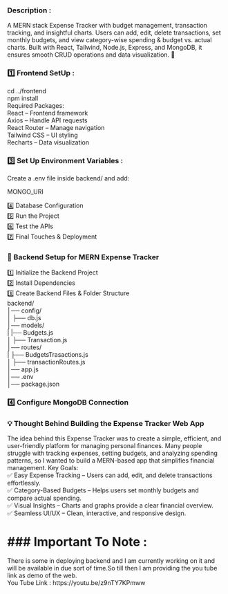 <h3>Description :</h3>

A MERN stack Expense Tracker with budget management, transaction tracking, and insightful charts. Users can add, edit, delete transactions, set monthly budgets, and view category-wise spending & budget vs. actual charts. Built with React, Tailwind, Node.js, Express, and MongoDB, it ensures smooth CRUD operations and data visualization. 🚀
<h3>1️⃣ Frontend SetUp :</h3>

cd ../frontend<br>
npm install<br>
Required Packages: <br>
React – Frontend framework<br>
Axios – Handle API requests<br>
React Router – Manage navigation<br>
Tailwind CSS – UI styling<br>
Recharts – Data visualization<br>
<h3>3️⃣ Set Up Environment Variables :</h3>
Create a .env file inside backend/ and add: <br>

MONGO_URI<br>

4️⃣ Database Configuration<br>
5️⃣ Run the Project<br>
6️⃣ Test the APIs<br>
7️⃣ Final Touches & Deployment<br>

<h3>🚀 Backend Setup for MERN Expense Tracker</h3>

1️⃣ Initialize the Backend Project<br>
2️⃣ Install Dependencies<br>
3️⃣ Create Backend Files & Folder Structure<br>
backend/<br>
│── config/<br>
│ ├── db.js<br>
│── models/<br>
| |── Budgets.js<br>
│ ├── Transaction.js<br>
│── routes/<br>
| ├── BudgetsTrasactions.js<br>
│ ├── transactionRoutes.js<br>
│── app.js<br>
│── .env<br>
│── package.json<br>
<h3>4️⃣ Configure MongoDB Connection</h3>

<h3> 💡 Thought Behind Building the Expense Tracker Web App</h3>
The idea behind this Expense Tracker was to create a simple, efficient, and user-friendly platform for managing personal finances. Many people struggle with tracking expenses, setting budgets, and analyzing spending patterns, so I wanted to build a MERN-based app that simplifies financial management.
Key Goals:<br>
✅ Easy Expense Tracking – Users can add, edit, and delete transactions effortlessly.<br>
✅ Category-Based Budgets – Helps users set monthly budgets and compare actual spending.<br>
✅ Visual Insights – Charts and graphs provide a clear financial overview.<br>
✅ Seamless UI/UX – Clean, interactive, and responsive design.<br>

<h1>### Important To Note : </h1>
There is some in deploying backend and I am currently working on it and will be available in due sort of time.So till then I am providing the you tube link as demo of the web.<br>
You Tube Link : https://youtu.be/z9nTY7KPmww

 
